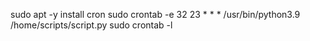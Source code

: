 sudo apt -y install cron
sudo crontab -e
32 23 * * * /usr/bin/python3.9 /home/scripts/script.py
sudo crontab -l